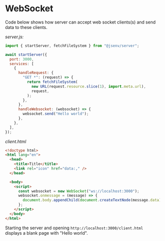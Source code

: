 # WebSocket

Code below shows how server can accept web socket clients(s) and send data to these clients.

_server.js:_

```js
import { startServer, fetchFileSystem } from "@jsenv/server";

await startServer({
  port: 3000,
  services: [
    {
      handleRequest: {
        "GET *": (request) => {
          return fetchFileSystem(
            new URL(request.resource.slice(1), import.meta.url),
            request,
          );
        },
      },
      handleWebsocket: (websocket) => {
        websocket.send("Hello world");
      },
    },
  ],
});
```

_client.html_

```html
<!doctype html>
<html lang="en">
  <head>
    <title>Title</title>
    <link rel="icon" href="data:," />
  </head>

  <body>
    <script>
      const websocket = new WebSocket("ws://localhost:3000");
      websocket.onmessage = (message) => {
        document.body.appendChild(document.createTextNode(message.data));
      };
    </script>
  </body>
</html>
```

Starting the server and opening `http://localhost:3000/client.html` displays a blank page with "Hello world".
